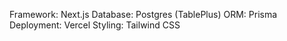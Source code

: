 Framework: Next.js
Database: Postgres (TablePlus)
ORM: Prisma
Deployment: Vercel
Styling: Tailwind CSS
